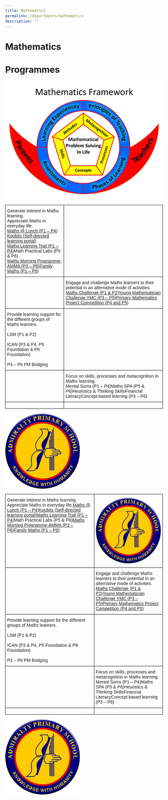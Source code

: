 ```yaml
---
title: Mathematics
permalink: /departments/mathematics
description: ""
---
```

# Mathematics
# Programmes

![](/images/Maths%20Framework%202016.jpg)

<style type="text/css">
.tg  {border-collapse:collapse;border-spacing:0;}
.tg td{border-color:black;border-style:solid;border-width:1px;font-family:Arial, sans-serif;font-size:14px;
  overflow:hidden;padding:10px 5px;word-break:normal;}
.tg th{border-color:black;border-style:solid;border-width:1px;font-family:Arial, sans-serif;font-size:14px;
  font-weight:normal;overflow:hidden;padding:10px 5px;word-break:normal;}
.tg .tg-0lax{text-align:left;vertical-align:top}
</style>
<table class="tg">
<thead>
  <tr>
    <th class="tg-0lax">Generate interest in Maths learning.<br>Appreciate Maths in everyday life.<a href="https://admiraltyprimary.wixsite.com/mathdepartment/math-lunch-p1-p2" target="_blank" rel="noopener noreferrer"><span style="text-decoration:none"><br>Maths @ Lunch (P1 – P4)</span></a><a href="https://admiraltyprimary.wixsite.com/mathdepartment/koobits" target="_blank" rel="noopener noreferrer"><span style="text-decoration:none"><br>Koobits (Self-directed learning portal)</span></a><a href="https://admiraltyprimary.wixsite.com/mathdepartment/mathtrail" target="_blank" rel="noopener noreferrer"><span style="text-decoration:none"><br>Maths Learning Trail (P1 – P4)</span></a><span style="font-weight:400;font-style:normal;text-decoration:none">Math Practical Labs (P5 &amp; P6)</span><a href="https://admiraltyprimary.wixsite.com/mathdepartment/amma" target="_blank" rel="noopener noreferrer"><span style="text-decoration:none"><br>Maths Morning Programme-AMMA (P3 – P6)</span></a><a href="https://adpfamilymath.wixsite.com/admps" target="_blank" rel="noopener noreferrer"><span style="text-decoration:none">Family Maths (P1 – P6)</span></a></th>
    <th class="tg-0lax"></th>
  </tr>
</thead>
<tbody>
  <tr>
    <td class="tg-0lax"></td>
    <td class="tg-0lax">Engage and challenge Maths learners to their potential in an alternative mode of activities.<br><a href="https://admiraltyprimary.wixsite.com/mathdepartment/challenge" target="_blank" rel="noopener noreferrer"><span style="text-decoration:none">Maths Challenge (P1 &amp; P2)</span></a><a href="https://admiraltyprimary.wixsite.com/mathdepartment/ymc" target="_blank" rel="noopener noreferrer"><span style="text-decoration:none">Young Mathematician Challenge YMC (P3 – P5)</span></a><a href="https://sites.google.com/a/moe.edu.sg/pmpc/" target="_blank" rel="noopener noreferrer"><span style="text-decoration:none">Primary Mathematics Project Competition (P4 and P5)</span></a></td>
  </tr>
  <tr>
    <td class="tg-0lax">Provide learning support for the different groups of Maths learners.<br><br><span style="font-weight:400;font-style:normal;text-decoration:none">LSM (P1 &amp; P2)</span><br><br><span style="font-weight:400;font-style:normal;text-decoration:none">ICAN (P3 &amp; P4, P5 Foundation &amp; P6 Foundation)</span><br><br><span style="font-weight:400;font-style:normal;text-decoration:none">P3 – P6 PM Bridging</span></td>
    <td class="tg-0lax"></td>
  </tr>
  <tr>
    <td class="tg-0lax"></td>
    <td class="tg-0lax">Focus on skills, processes and metacognition in Maths learning.<br><span style="font-weight:400;font-style:normal;text-decoration:none">Mental Sums (P1 – P4)Maths SPA (P5 &amp; P6)Heuristics &amp; Thinking SkillsFinancial LiteracyConcept-based learning (P3 – P6)</span></td>
  </tr>
  <tr>
    <td class="tg-0lax"></td>
    <td class="tg-0lax"></td>
  </tr>
</tbody>
</table>


![](/images/AdmiraltyCrest.png)


<style type="text/css">
.tg  {border-collapse:collapse;border-spacing:0;}
.tg td{border-color:black;border-style:solid;border-width:1px;font-family:Arial, sans-serif;font-size:14px;
  overflow:hidden;padding:10px 5px;word-break:normal;}
.tg th{border-color:black;border-style:solid;border-width:1px;font-family:Arial, sans-serif;font-size:14px;
  font-weight:normal;overflow:hidden;padding:10px 5px;word-break:normal;}
.tg .tg-0lax{text-align:left;vertical-align:top}
</style>
<table class="tg">
<thead>
  <tr>
    <th class="tg-0lax">Generate interest in Maths learning.<br>Appreciate Maths in everyday life.<a href="https://admiraltyprimary.wixsite.com/mathdepartment/math-lunch-p1-p2" target="_blank" rel="noopener noreferrer"><span style="text-decoration:none">Maths @ Lunch (P1 – P4)</span></a><a href="https://admiraltyprimary.wixsite.com/mathdepartment/koobits" target="_blank" rel="noopener noreferrer"><span style="text-decoration:none">Koobits (Self-directed learning portal)</span></a><a href="https://admiraltyprimary.wixsite.com/mathdepartment/mathtrail" target="_blank" rel="noopener noreferrer"><span style="text-decoration:none">Maths Learning Trail (P1 – P4)</span></a><span style="font-weight:400;font-style:normal;text-decoration:none">Math Practical Labs (P5 &amp; P6)</span><a href="https://admiraltyprimary.wixsite.com/mathdepartment/amma" target="_blank" rel="noopener noreferrer"><span style="text-decoration:none">Maths Morning Programme-AMMA (P3 – P6)</span></a><a href="https://adpfamilymath.wixsite.com/admps" target="_blank" rel="noopener noreferrer"><span style="text-decoration:none">Family Maths (P1 – P6)</span></a></th>
    <th class="tg-0lax"><img src="/images/AdmiraltyCrest.png"></th>
  </tr>
</thead>
<tbody>
  <tr>
    <td class="tg-0lax"></td>
    <td class="tg-0lax">Engage and challenge Maths learners to their potential in an alternative mode of activities.<br><a href="https://admiraltyprimary.wixsite.com/mathdepartment/challenge" target="_blank" rel="noopener noreferrer"><span style="text-decoration:none">Maths Challenge (P1 &amp; P2)</span></a><a href="https://admiraltyprimary.wixsite.com/mathdepartment/ymc" target="_blank" rel="noopener noreferrer"><span style="text-decoration:none">Young Mathematician Challenge YMC (P3 – P5)</span></a><a href="https://sites.google.com/a/moe.edu.sg/pmpc/" target="_blank" rel="noopener noreferrer"><span style="text-decoration:none">Primary Mathematics Project Competition (P4 and P5)</span></a></td>
  </tr>
  <tr>
    <td class="tg-0lax">Provide learning support for the different groups of Maths learners.<br><br><span style="font-weight:400;font-style:normal;text-decoration:none">LSM (P1 &amp; P2)</span><br><br><span style="font-weight:400;font-style:normal;text-decoration:none">ICAN (P3 &amp; P4, P5 Foundation &amp; P6 Foundation)</span><br><br><span style="font-weight:400;font-style:normal;text-decoration:none">P3 – P6 PM Bridging</span></td>
    <td class="tg-0lax"></td>
  </tr>
  <tr>
    <td class="tg-0lax"></td>
    <td class="tg-0lax">Focus on skills, processes and metacognition in Maths learning.<br><span style="font-weight:400;font-style:normal;text-decoration:none">Mental Sums (P1 – P4)Maths SPA (P5 &amp; P6)Heuristics &amp; Thinking SkillsFinancial LiteracyConcept-based learning (P3 – P6)</span></td>
  </tr>
  <tr>
    <td class="tg-0lax"></td>
    <td class="tg-0lax"></td>
  </tr>
</tbody>
</table>

![](/images/AdmiraltyCrest.png)